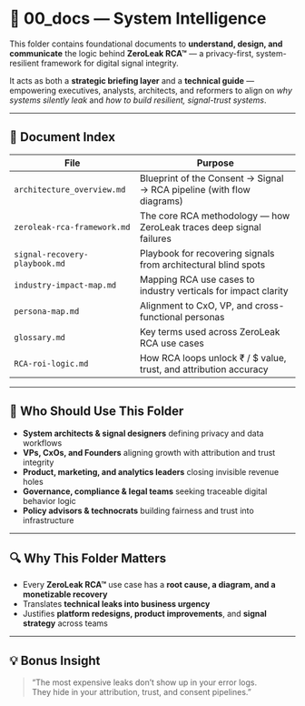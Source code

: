 # 📂 00_docs — System Intelligence

This folder contains foundational documents to **understand, design, and communicate** the logic behind **ZeroLeak RCA™** — a privacy-first, system-resilient framework for digital signal integrity.

It acts as both a **strategic briefing layer** and a **technical guide** — empowering executives, analysts, architects, and reformers to align on *why systems silently leak* and *how to build resilient, signal-trust systems*.

---

## 📑 Document Index

| File | Purpose |
|------|---------|
| `architecture_overview.md` | Blueprint of the Consent → Signal → RCA pipeline (with flow diagrams) |
| `zeroleak-rca-framework.md` | The core RCA methodology — how ZeroLeak traces deep signal failures |
| `signal-recovery-playbook.md` | Playbook for recovering signals from architectural blind spots |
| `industry-impact-map.md` | Mapping RCA use cases to industry verticals for impact clarity |
| `persona-map.md` | Alignment to CxO, VP, and cross-functional personas |
| `glossary.md` | Key terms used across ZeroLeak RCA use cases |
| `RCA-roi-logic.md` | How RCA loops unlock ₹ / $ value, trust, and attribution accuracy |

---

## 🎯 Who Should Use This Folder

- **System architects & signal designers** defining privacy and data workflows  
- **VPs, CxOs, and Founders** aligning growth with attribution and trust integrity  
- **Product, marketing, and analytics leaders** closing invisible revenue holes  
- **Governance, compliance & legal teams** seeking traceable digital behavior logic  
- **Policy advisors & technocrats** building fairness and trust into infrastructure  

---

## 🔍 Why This Folder Matters

- Every **ZeroLeak RCA™** use case has a **root cause, a diagram, and a monetizable recovery**  
- Translates **technical leaks into business urgency**  
- Justifies **platform redesigns, product improvements**, and **signal strategy** across teams  

---

## 💡 Bonus Insight

> “The most expensive leaks don’t show up in your error logs.  
> They hide in your attribution, trust, and consent pipelines.”
